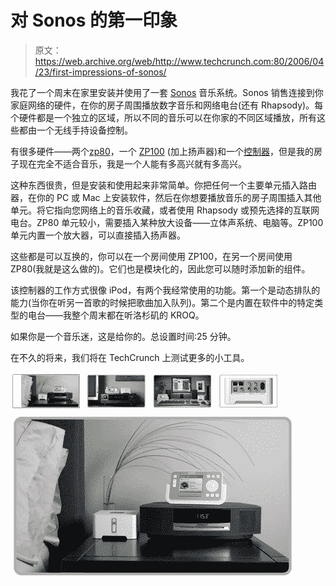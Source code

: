 # 对 Sonos 的第一印象

> 原文：<https://web.archive.org/web/http://www.techcrunch.com:80/2006/04/23/first-impressions-of-sonos/>

 [](https://web.archive.org/web/20190803124348/http://www.sonos.com/) 我花了一个周末在家里安装并使用了一套 [Sonos](https://web.archive.org/web/20190803124348/http://www.sonos.com/) 音乐系统。Sonos  销售连接到你家庭网络的硬件，在你的房子周围播放数字音乐和网络电台(还有 Rhapsody)。每个硬件都是一个独立的区域，所以不同的音乐可以在你家的不同区域播放，所有这些都由一个无线手持设备控制。

有很多硬件——两个[zp80](https://web.archive.org/web/20190803124348/http://www.sonos.com/products/zoneplayers/zp80/features.htm)，一个 [ZP100](https://web.archive.org/web/20190803124348/http://www.sonos.com/products/zoneplayers/zp100/features.htm) (加上扬声器)和一个[控制器](https://web.archive.org/web/20190803124348/http://www.sonos.com/products/controller/features.htm)，但是我的房子现在完全不适合音乐，我是一个人能有多高兴就有多高兴。

这种东西很贵，但是安装和使用起来非常简单。你把任何一个主要单元插入路由器，在你的 PC 或 Mac 上安装软件，然后在你想要播放音乐的房子周围插入其他单元。将它指向您网络上的音乐收藏，或者使用 Rhapsody 或预先选择的互联网电台。ZP80 单元较小，需要插入某种放大设备——立体声系统、电脑等。ZP100 单元内置一个放大器，可以直接插入扬声器。

这些都是可以互换的，你可以在一个房间使用 ZP100，在另一个房间使用 ZP80(我就是这么做的)。它们也是模块化的，因此您可以随时添加新的组件。

该控制器的工作方式很像 iPod，有两个我经常使用的功能。第一个是动态排队的能力(当你在听另一首歌的时候把歌曲加入队列)。第二个是内置在软件中的特定类型的电台——我整个周末都在听洛杉矶的 KROQ。

如果你是一个音乐迷，这是给你的。总设置时间:25 分钟。

在不久的将来，我们将在 TechCrunch 上测试更多的小工具。

![](img/fbafe5762bc54a90c3f73d173ed8d455.png)